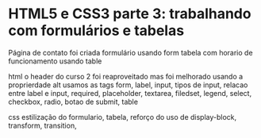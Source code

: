 # HTML5 e CSS3 parte 3: trabalhando com formulários e tabelas

Página de contato foi criada
formulário usando form
tabela com horario de funcionamento usando table

html
o header do curso 2 foi reaproveitado mas foi melhorado usando a proprierdade alt
usamos as tags form, label, input, tipos de input, relacao entre label e input, required, placeholder, textarea, filedset, legend, select, checkbox, radio, botao de submit, table

css
estilização do formulario, tabela, reforço do uso de display-block, transform, transition, 